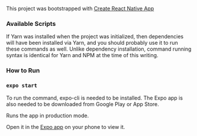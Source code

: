This project was bootstrapped with [Create React Native App](https://github.com/expo/create-react-native-app)

### Available Scripts

If Yarn was installed when the project was initialized, then dependencies will have been installed via Yarn, and you should probably use it to run these commands as well. Unlike dependency installation, command running syntax is identical for Yarn and NPM at the time of this writing.

### How to Run

### `expo start`
To run the command, expo-cli is needed to be installed. The Expo app is also needed to be downloaded from Google Play or App Store.

Runs the app in production mode.

Open it in the [Expo app](https://expo.io) on your phone to view it. 